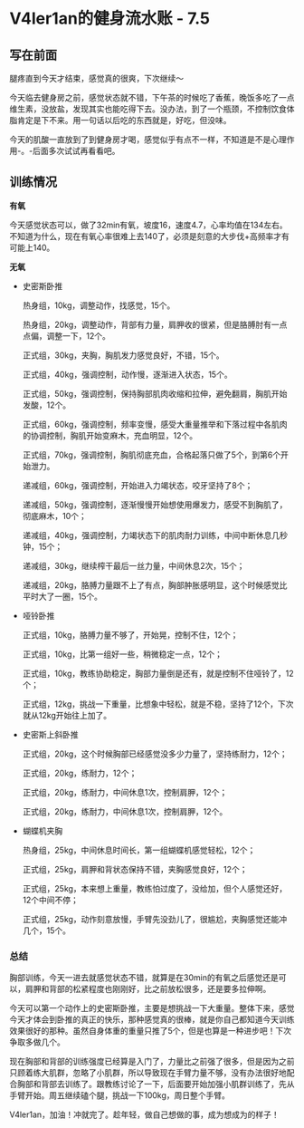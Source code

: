 # V4ler1an的健身流水账 - 7.5

## 写在前面

腿疼直到今天才结束，感觉真的很爽，下次继续～

今天临去健身房之前，感觉状态就不错，下午茶的时候吃了香蕉，晚饭多吃了一点维生素，没放盐，发现其实也能吃得下去。没办法，到了一个瓶颈，不控制饮食体脂肯定是下不来。用一句话以后吃的东西就是，好吃，但没味。

今天的肌酸一直放到了到健身房才喝，感觉似乎有点不一样，不知道是不是心理作用-。-后面多次试试再看看吧。

## 训练情况

**有氧**

今天感觉状态可以，做了32min有氧，坡度16，速度4.7，心率均值在134左右。不知道为什么，现在有氧心率很难上去140了，必须是刻意的大步伐+高频率才有可能上140。

**无氧**

- 史密斯卧推

  热身组，10kg，调整动作，找感觉，15个。

  热身组，20kg，调整动作，背部有力量，肩胛收的很紧，但是胳膊肘有一点点偏，调整一下，12个。

  正式组，30kg，夹胸，胸肌发力感觉良好，不错，15个。

  正式组，40kg，强调控制，动作慢，逐渐进入状态，15个。

  正式组，50kg，强调控制，保持胸部肌肉收缩和拉伸，避免翻肩，胸肌开始发酸，12个。

  正式组，60kg，强调控制，频率变慢，感受大重量推举和下落过程中各肌肉的协调控制，胸肌开始变麻木，充血明显，12个。

  正式组，70kg，强调控制，胸肌彻底充血，合格起落只做了5个，到第6个开始泄力。

  递减组，60kg，强调控制，开始进入力竭状态，咬牙坚持了8个；

  递减组，50kg，强调控制，逐渐慢慢开始想使用爆发力，感受不到胸肌了，彻底麻木，10个；

  递减组，40kg，强调控制，力竭状态下的肌肉耐力训练，中间中断休息几秒钟，15个；

  递减组，30kg，继续榨干最后一丝力量，中间休息2次，15个；

  递减组，20kg，胳膊力量跟不上了有点，胸部肿胀感明显，这个时候感觉比平时大了一圈，15个。

- 哑铃卧推

  正式组，10kg，胳膊力量不够了，开始晃，控制不住，12个；

  正式组，10kg，比第一组好一些，稍微稳定一点，12个；

  正式组，10kg，教练协助稳定，胸部力量倒是还有，就是控制不住哑铃了，12个；

  正式组，12kg，挑战一下重量，比想象中轻松，就是不稳，坚持了12个，下次就从12kg开始往上加了。

- 史密斯上斜卧推

  正式组，20kg，这个时候胸部已经感觉没多少力量了，坚持练耐力，12个；

  正式组，20kg，练耐力，12个；

  正式组，20kg，练耐力，中间休息1次，控制肩胛，12个；

  正式组，20kg，练耐力，中间休息1次，控制肩胛，12个。

- 蝴蝶机夹胸
  
    热身组，25kg，中间休息时间长，第一组蝴蝶机感觉轻松，12个；

  正式组，25kg，肩胛和背状态保持不错，夹胸感觉良好，12个；
  
  正式组，25kg，本来想上重量，教练怕过度了，没给加，但个人感觉还好，12个中间不停；
  
  正式组，25kg，动作刻意放慢，手臂先没劲儿了，很尴尬，夹胸感觉还能冲几个，15个。

### 总结

胸部训练，今天一进去就感觉状态不错，就算是在30min的有氧之后感觉还是可以，肩胛和背部的松紧程度也刚刚好，比之前放松很多，还是要多拉伸啊。

今天可以第一个动作上的史密斯卧推，主要是想挑战一下大重量。整体下来，感觉今天才体会到卧推的真正的快乐，那种感觉真的很棒，就是你自己都知道今天训练效果很好的那种。虽然自身体重的重量只推了5个，但是也算是一种进步吧！下次争取多做几个。

现在胸部和背部的训练强度已经算是入门了，力量比之前强了很多，但是因为之前只顾着练大肌群，忽略了小肌群，所以导致现在手臂力量不够，没有办法很好地配合胸部和背部去训练了。跟教练讨论了一下，后面要开始加强小肌群训练了，先从手臂开始。周五继续磕个腿，挑战一下100kg，周日整个手臂。

V4ler1an，加油！冲就完了。趁年轻，做自己想做的事，成为想成为的样子！





